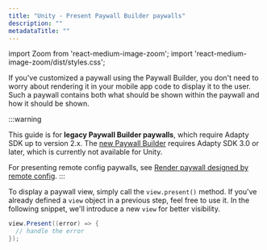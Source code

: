 ```yaml
---
title: "Unity - Present Paywall Builder paywalls"
description: ""
metadataTitle: ""
---
```


import Zoom from 'react-medium-image-zoom';
import 'react-medium-image-zoom/dist/styles.css';

If you've customized a paywall using the Paywall Builder, you don't need to worry about rendering it in your mobile app code to display it to the user. Such a paywall contains both what should be shown within the paywall and how it should be shown.

:::warning

This guide is for **legacy Paywall Builder paywalls**, which require Adapty SDK up to version 2.x. The [new Paywall Builder](adapty-paywall-builder) requires Adapty SDK 3.0 or later, which is currently not available for Unity.

For presenting remote config paywalls, see [Render paywall designed by remote config](present-remote-config-paywalls).
:::

To display a paywall view, simply call the `view.present()` method. If you've already defined a `view` object in a previous step, feel free to use it. In the following snippet, we'll introduce a new `view` for better visibility.

```csharp title="Unity"
view.Present((error) => {
  // handle the error
});
```